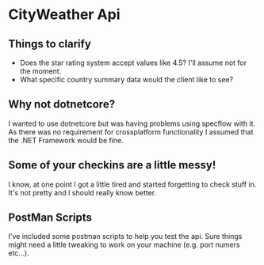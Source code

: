 
# CityWeather Api

## Things to clarify 
* Does the star rating system accept values like 4.5? I'll assume not for the moment.
* What specific country summary data would the client like to see?

## Why not dotnetcore? 
I wanted to use dotnetcore but was having problems using specflow with it. As there was no requirement
for crossplatform functionality I assumed that the .NET Framework would be fine. 

## Some of your checkins are a little messy!
I know, at one point I got a little tired and started forgetting to check stuff in. It's not pretty and I should really know better.

## PostMan Scripts
I've included some postman scripts to help you test the api. Sure things might need a little tweaking to work on your machine (e.g. port numers etc...).

